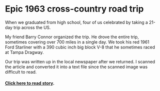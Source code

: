 # Epic 1963 cross-country road trip
When we graduated from high school, four of us celebrated by taking
a 21-day trip across the US.

My friend Barry Connor organized the trip. He drove the entire trip,
sometimes covering over 700 miles in a single day. We took his red
1961 Ford Starliner with a 390 cubic inch big block V-8 that he
sometimes raced at Tampa Dragway.

Our trip was written up in the local newspaper after we returned. I
scanned the article and converted it into a text file since the
scanned image was difficult to read.

#### [Click here to read story](https://monty.github.io/Cross-country_with_Barry/).

